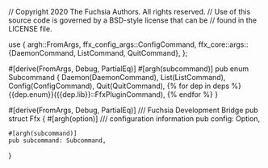 // Copyright 2020 The Fuchsia Authors. All rights reserved.
// Use of this source code is governed by a BSD-style license that can be
// found in the LICENSE file.

use {
  argh::FromArgs,
  ffx_config_args::ConfigCommand,
  ffx_core::args::{DaemonCommand, ListCommand, QuitCommand},
};

#[derive(FromArgs, Debug, PartialEq)]
#[argh(subcommand)]
pub enum Subcommand {
    Daemon(DaemonCommand),
    List(ListCommand),
    Config(ConfigCommand),
    Quit(QuitCommand),
{% for dep in deps %}
    {{dep.enum}}({{dep.lib}}::FfxPluginCommand),
{% endfor %}
}

#[derive(FromArgs, Debug, PartialEq)]
/// Fuchsia Development Bridge
pub struct Ffx {
    #[argh(option)]
    /// configuration information
    pub config: Option<String>,

    #[argh(subcommand)]
    pub subcommand: Subcommand,
}
